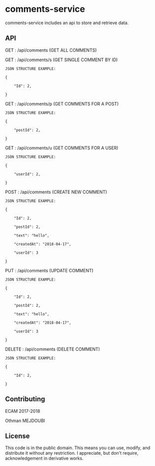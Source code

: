 comments-service
===

comments-service includes an api to store and retrieve data.

API
------------

GET : /api/comments (GET ALL COMMENTS)

GET : /api/comments/s (GET SINGLE COMMENT BY ID)

    JSON STRUCTURE EXAMPLE:

    {

        "Id": 2,

    }

GET : /api/comments/p (GET COMMENTS FOR A POST)

    JSON STRUCTURE EXAMPLE:

    {

        "postId": 2,

    }

GET : /api/comments/u (GET COMMENTS FOR A USER)

    JSON STRUCTURE EXAMPLE:

    {

        "userId": 2,

    }

POST : /api/comments (CREATE NEW COMMENT)

    JSON STRUCTURE EXAMPLE:

    {

        "Id": 2,

        "postId": 2,

        "text": "hello",

        "createdAt": "2018-04-17",

        "userId": 3

    }

PUT : /api/comments (UPDATE COMMENT)

    JSON STRUCTURE EXAMPLE:

    {

        "Id": 2,

        "postId": 2,

        "text": "hello",

        "createdAt": "2018-04-17",

        "userId": 3

    }

DELETE : /api/comments (DELETE COMMENT)

    JSON STRUCTURE EXAMPLE:

    {

        "Id": 2,

    }


Contributing
------------

ECAM 2017-2018

Othman MEJDOUBI

License
-------

This code is in the public domain.
This means you can use, modify, and distribute it without any restriction.  I
appreciate, but don't require, acknowledgement in derivative works.
